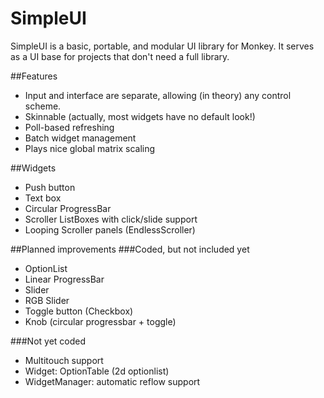 SimpleUI
========

SimpleUI is a basic, portable, and modular UI library for Monkey.  It serves as a UI base for projects that don't need a full library.

##Features
* Input and interface are separate, allowing (in theory) any control scheme.
* Skinnable (actually, most widgets have no default look!)
* Poll-based refreshing
* Batch widget management
* Plays nice global matrix scaling

##Widgets
* Push button
* Text box
* Circular ProgressBar
* Scroller ListBoxes with click/slide support
* Looping Scroller panels (EndlessScroller)

##Planned improvements
###Coded, but not included yet
* OptionList
* Linear ProgressBar
* Slider
* RGB Slider
* Toggle button (Checkbox)
* Knob (circular progressbar + toggle)

###Not yet coded
* Multitouch support
* Widget: OptionTable (2d optionlist)
* WidgetManager: automatic reflow support
